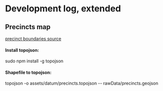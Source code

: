 # Development log, extended

## Precincts map
[precinct boundaries source](http://www1.nyc.gov/site/planning/data-maps/open-data/districts-download-metadata.page)

#### Install topojson:
sudo npm install -g topojson

#### Shapefile to topojson:
topojson -o assets/datum/precincts.topojson -- rawData/precincts.geojson

